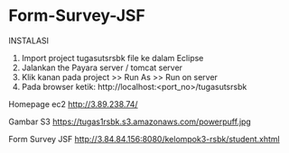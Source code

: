 # Form-Survey-JSF

INSTALASI
1. Import project tugasutsrsbk file ke dalam Eclipse
2. Jalankan the Payara server / tomcat server
3. Klik kanan pada project >> Run As >> Run on server
4. Pada browser ketik: http://localhost:<port_no>/tugasutsrsbk


Homepage ec2
http://3.89.238.74/

Gambar S3
https://tugas1rsbk.s3.amazonaws.com/powerpuff.jpg

Form Survey JSF
http://3.84.84.156:8080/kelompok3-rsbk/student.xhtml



